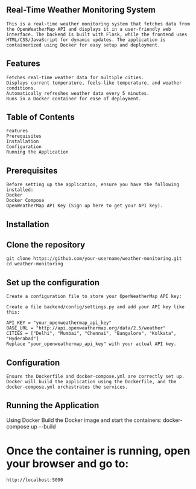 ## Real-Time Weather Monitoring System
    This is a real-time weather monitoring system that fetches data from the OpenWeatherMap API and displays it in a user-friendly web interface. The backend is built with Flask, while the frontend uses HTML/CSS/JavaScript for dynamic updates. The application is containerized using Docker for easy setup and deployment.
## Features
    Fetches real-time weather data for multiple cities.
    Displays current temperature, feels-like temperature, and weather conditions.
    Automatically refreshes weather data every 5 minutes.
    Runs in a Docker container for ease of deployment.
## Table of Contents
    Features
    Prerequisites
    Installation
    Configuration
    Running the Application
## Prerequisites
    Before setting up the application, ensure you have the following installed:
    Docker
    Docker Compose
    OpenWeatherMap API Key (Sign up here to get your API key).
## Installation
## Clone the repository
    git clone https://github.com/your-username/weather-monitoring.git
    cd weather-monitoring
## Set up the configuration
    Create a configuration file to store your OpenWeatherMap API key:

    Create a file backend/config/settings.py and add your API key like this:

    API_KEY = "your_openweathermap_api_key"
    BASE_URL = "http://api.openweathermap.org/data/2.5/weather"
    CITIES = ["Delhi", "Mumbai", "Chennai", "Bangalore", "Kolkata", "Hyderabad"]
    Replace "your_openweathermap_api_key" with your actual API key.

## Configuration
    Ensure the Dockerfile and docker-compose.yml are correctly set up.
    Docker will build the application using the Dockerfile, and the docker-compose.yml orchestrates the services.

## Running the Application
Using Docker
Build the Docker image and start the containers:
    docker-compose up --build
# Once the container is running, open your browser and go to:
    http://localhost:5000
